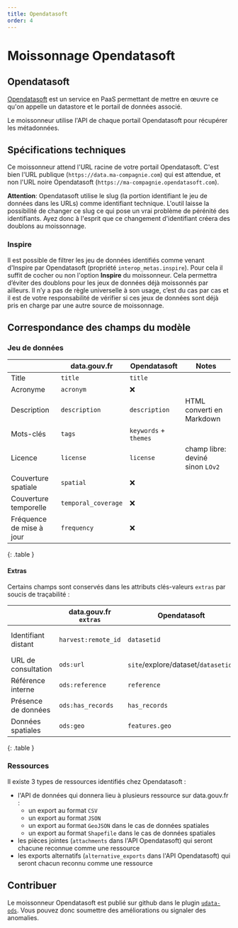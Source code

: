```yaml
---
title: Opendatasoft
order: 4
---
```


# Moissonnage Opendatasoft

## Opendatasoft

[Opendatasoft](https://www.opendatasoft.com) est un service en PaaS permettant de mettre en œuvre ce qu'on appelle un datastore et le portail de données associé.

Le moissonneur utilise l'API de chaque portail Opendatasoft pour récupérer les métadonnées.

## Spécifications techniques

Ce moissonneur attend l'URL racine de votre portail Opendatasoft. C'est bien l'URL publique (`https://data.ma-compagnie.com`) qui est attendue, et non l'URL noire Opendatasoft (`https://ma-compagnie.opendatasoft.com`).

**Attention**: Opendatasoft utilise le slug (la portion identifiant le jeu de données dans les URLs) comme identifiant technique. L'outil laisse la possibilité de changer ce slug ce qui pose un vrai problème de pérénité des identifiants. Ayez donc à l'esprit que ce changement d'identifiant créera des doublons au moissonnage.

### Inspire

Il est possible de filtrer les jeu de données identifiés comme venant d'Inspire par Opendatasoft (propriété `interop_metas.inspire`).
Pour cela il suffit de cocher ou non l'option **Inspire** du moissonneur.
Cela permettra d’éviter des doublons pour les jeux de données déjà moissonnés par ailleurs. Il n’y a pas de règle universelle à son usage, c’est du cas par cas et il est de votre responsabilité de vérifier si ces jeux de données sont déjà pris en charge par une autre source de moissonnage.

## Correspondance des champs du modèle

### Jeu de données

| | data.gouv.fr | Opendatasoft | Notes |
|-|--------------|--------------|-------|
| Title | `title` | `title` | |
| Acronyme | `acronym` | ❌ | |
| Description | `description` | `description` | HTML converti en Markdown |
| Mots-clés | `tags` | `keywords` + `themes` | |
| Licence | `license` | `license` | champ libre: deviné sinon `LOv2` |
| Couverture spatiale | `spatial` | ❌ | |
| Couverture temporelle | `temporal_coverage` | ❌ | |
| Fréquence de mise à jour | `frequency` | ❌ | |
{: .table }

#### Extras

Certains champs sont conservés dans les attributs clés-valeurs `extras` par soucis de traçabilité :

| | data.gouv.fr `extras` | Opendatasoft | Notes |
|-|-----------------------|--------------|-------|
| Identifiant distant | `harvest:remote_id` | `datasetid` | ⚠ Attention au changement |
| URL de consultation | `ods:url` | `site`/explore/dataset/`datasetid`/ | |
| Référence interne | `ods:reference` | `reference` |  |
| Présence de données | `ods:has_records` | `has_records` | |
| Données spatiales | `ods:geo` | `features.geo` | |
{: .table }

### Ressources

Il existe 3 types de ressources identifiés chez Opendatasoft :
- l'API de données qui donnera lieu à plusieurs ressource sur data.gouv.fr :
  - un export au format `CSV`
  - un export au format `JSON`
  - un export au format `GeoJSON` dans le cas de données spatiales
  - un export au format `Shapefile` dans le cas de données spatiales
- les pièces jointes (`attachments` dans l'API Opendatasoft) qui seront chacune reconnue comme une ressource
- les exports alternatifs (`alternative_exports` dans l'API Opendatasoft) qui seront chacun reconnu comme une ressource

## Contribuer

Le moissonneur Opendatasoft est publié sur github dans le plugin [`udata-ods`](https://github.com/opendatateam/udata-ods). Vous pouvez donc soumettre des améliorations ou signaler des anomalies.


